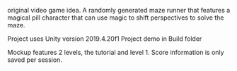 original video game idea.  A randomly generated maze runner that features a magical pill character that can use magic to shift perspectives to solve the maze.

Project uses Unity version 2019.4.20f1
Project demo in Build folder

Mockup features 2 levels, the tutorial and level 1.  Score information is only saved per session.  